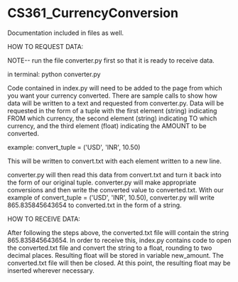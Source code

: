 # CS361_CurrencyConversion

Documentation included in files as well.

HOW TO REQUEST DATA:

NOTE-- run the file converter.py first so that it is ready to receive data.

in terminal: python converter.py

Code contained in index.py will need to be added to the page from which you want your currency converted. There are sample calls to show how data will
be written to a text and requested from converter.py. Data will be requested in the form of a tuple with the first element (string) indicating FROM which currency,
the second element (string) indicating TO which currency, and the third element (float) indicating the AMOUNT to be converted. 

example: convert_tuple = ('USD', 'INR', 10.50)

This will be written to convert.txt with each element written to a new line.

converter.py will then read this data from convert.txt and turn it back into the form of our original tuple. converter.py will make appropriate conversions
and then write the converted value to converted.txt. With our example of convert_tuple = ('USD', 'INR', 10.50), converter.py will write 865.835845643654
to converted.txt in the form of a string.


HOW TO RECEIVE DATA:

After following the steps above, the converted.txt file willl contain the string 865.835845643654. In order to receive this, index.py contains code to open the
converted.txt file and convert the string to a float, rounding to two decimal places. Resulting float will be stored in variable new_amount. The converted.txt 
file will then be closed. At this point, the resulting float may be inserted wherever necessary. 
